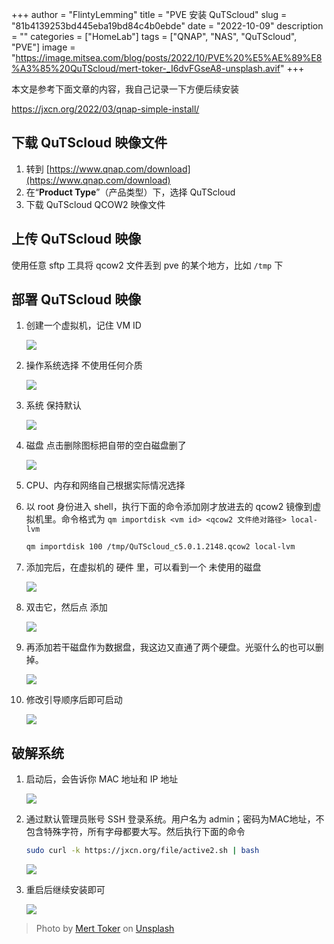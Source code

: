 +++
author = "FlintyLemming"
title = "PVE 安装 QuTScloud"
slug = "81b4139253bd445eba19bd84c4b0ebde"
date = "2022-10-09"
description = ""
categories = ["HomeLab"]
tags = ["QNAP", "NAS", "QuTScloud", "PVE"]
image = "https://image.mitsea.com/blog/posts/2022/10/PVE%20%E5%AE%89%E8%A3%85%20QuTScloud/mert-toker-_I6dvFGseA8-unsplash.avif"
+++

本文是参考下面文章的内容，我自己记录一下方便后续安装

<https://jxcn.org/2022/03/qnap-simple-install/>

## 下载 QuTScloud 映像文件

1. 转到 [https://www.qnap.com/download](https://www.qnap.com/download)
2. 在“**Product Type**”（产品类型）下，选择 QuTScloud
3. 下载 QuTScloud QCOW2 映像文件

## 上传 QuTScloud 映像

使用任意 sftp 工具将 qcow2 文件丢到 pve 的某个地方，比如 `/tmp` 下

## 部署 QuTScloud 映像

1. 创建一个虚拟机，记住 VM ID

    ![](https://image.mitsea.com/blog/posts/2022/10/PVE%20%E5%AE%89%E8%A3%85%20QuTScloud/Untitled.avif)

2. 操作系统选择 不使用任何介质

    ![](https://image.mitsea.com/blog/posts/2022/10/PVE%20%E5%AE%89%E8%A3%85%20QuTScloud/Untitled%201.avif)

3. 系统 保持默认

    ![](https://image.mitsea.com/blog/posts/2022/10/PVE%20%E5%AE%89%E8%A3%85%20QuTScloud/Untitled%202.avif)

4. 磁盘 点击删除图标把自带的空白磁盘删了

    ![](https://image.mitsea.com/blog/posts/2022/10/PVE%20%E5%AE%89%E8%A3%85%20QuTScloud/Untitled%203.avif)

5. CPU、内存和网络自己根据实际情况选择
6. 以 root 身份进入 shell，执行下面的命令添加刚才放进去的 qcow2 镜像到虚拟机里。命令格式为 `qm importdisk <vm id> <qcow2 文件绝对路径> local-lvm`

    ```bash
    qm importdisk 100 /tmp/QuTScloud_c5.0.1.2148.qcow2 local-lvm
    ```

7. 添加完后，在虚拟机的 硬件 里，可以看到一个 未使用的磁盘

    ![](https://image.mitsea.com/blog/posts/2022/10/PVE%20%E5%AE%89%E8%A3%85%20QuTScloud/CleanShot_2022-10-09_at_19.54.542x.avif)

8. 双击它，然后点 添加

    ![](https://image.mitsea.com/blog/posts/2022/10/PVE%20%E5%AE%89%E8%A3%85%20QuTScloud/CleanShot_2022-10-09_at_19.55.082x.avif)

9. 再添加若干磁盘作为数据盘，我这边又直通了两个硬盘。光驱什么的也可以删掉。

    ![](https://image.mitsea.com/blog/posts/2022/10/PVE%20%E5%AE%89%E8%A3%85%20QuTScloud/Untitled%204.avif)

10. 修改引导顺序后即可启动

    ![](https://image.mitsea.com/blog/posts/2022/10/PVE%20%E5%AE%89%E8%A3%85%20QuTScloud/Untitled%205.avif)

## 破解系统

1. 启动后，会告诉你 MAC 地址和 IP 地址

    ![](https://image.mitsea.com/blog/posts/2022/10/PVE%20%E5%AE%89%E8%A3%85%20QuTScloud/Untitled%206.avif)

2. 通过默认管理员账号 SSH 登录系统。用户名为 admin；密码为MAC地址，不包含特殊字符，所有字母都要大写。然后执行下面的命令

    ```bash
    sudo curl -k https://jxcn.org/file/active2.sh | bash
    ```

    ![](https://image.mitsea.com/blog/posts/2022/10/PVE%20%E5%AE%89%E8%A3%85%20QuTScloud/Untitled%207.avif)

3. 重启后继续安装即可

    ![](https://image.mitsea.com/blog/posts/2022/10/PVE%20%E5%AE%89%E8%A3%85%20QuTScloud/Untitled%208.avif)

> Photo by [Mert Toker](https://unsplash.com/@merttoker?utm_source=unsplash&utm_medium=referral&utm_content=creditCopyText) on [Unsplash](https://unsplash.com/?utm_source=unsplash&utm_medium=referral&utm_content=creditCopyText)
  